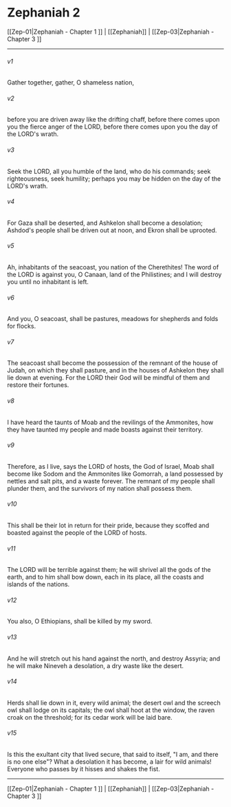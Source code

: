 # Zephaniah 2

[[Zep-01|Zephaniah - Chapter 1 ]] | [[Zephaniah]] | [[Zep-03|Zephaniah - Chapter 3 ]]
***

###### v1
Gather together, gather, O shameless nation,
###### v2
before you are driven away like the drifting chaff, before there comes upon you the fierce anger of the LORD, before there comes upon you the day of the LORD's wrath.
###### v3
Seek the LORD, all you humble of the land, who do his commands; seek righteousness, seek humility; perhaps you may be hidden on the day of the LORD's wrath.
###### v4
For Gaza shall be deserted, and Ashkelon shall become a desolation; Ashdod's people shall be driven out at noon, and Ekron shall be uprooted.
###### v5
Ah, inhabitants of the seacoast, you nation of the Cherethites! The word of the LORD is against you, O Canaan, land of the Philistines; and I will destroy you until no inhabitant is left.
###### v6
And you, O seacoast, shall be pastures, meadows for shepherds and folds for flocks.
###### v7
The seacoast shall become the possession of the remnant of the house of Judah, on which they shall pasture, and in the houses of Ashkelon they shall lie down at evening. For the LORD their God will be mindful of them and restore their fortunes.
###### v8
I have heard the taunts of Moab and the revilings of the Ammonites, how they have taunted my people and made boasts against their territory.
###### v9
Therefore, as I live, says the LORD of hosts, the God of Israel, Moab shall become like Sodom and the Ammonites like Gomorrah, a land possessed by nettles and salt pits, and a waste forever. The remnant of my people shall plunder them, and the survivors of my nation shall possess them.
###### v10
This shall be their lot in return for their pride, because they scoffed and boasted against the people of the LORD of hosts.
###### v11
The LORD will be terrible against them; he will shrivel all the gods of the earth, and to him shall bow down, each in its place, all the coasts and islands of the nations.
###### v12
You also, O Ethiopians, shall be killed by my sword.
###### v13
And he will stretch out his hand against the north, and destroy Assyria; and he will make Nineveh a desolation, a dry waste like the desert.
###### v14
Herds shall lie down in it, every wild animal; the desert owl and the screech owl shall lodge on its capitals; the owl shall hoot at the window, the raven croak on the threshold; for its cedar work will be laid bare.
###### v15
Is this the exultant city that lived secure, that said to itself, "I am, and there is no one else"? What a desolation it has become, a lair for wild animals! Everyone who passes by it hisses and shakes the fist.

***

[[Zep-01|Zephaniah - Chapter 1 ]] | [[Zephaniah]] | [[Zep-03|Zephaniah - Chapter 3 ]]
